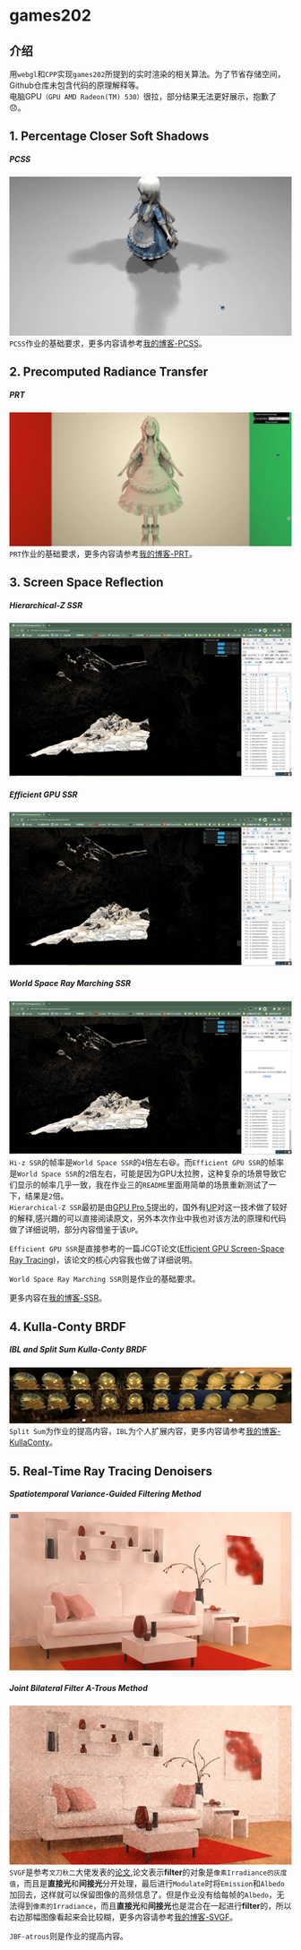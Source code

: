 # games202  

## 介绍  

用`webgl`和`CPP`实现`games202`所提到的实时渲染的相关算法。为了节省存储空间，Github仓库未包含代码的原理解释等。  
电脑GPU`（GPU AMD Radeon(TM) 530）`很拉，部分结果无法更好展示，抱歉了😞。

## 1. Percentage Closer Soft Shadows   

##### PCSS  

![1](Assignment1/README_IMG/PCSS-50.gif)   
`PCSS`作业的基础要求，更多内容请参考[我的博客-PCSS](https://howl144.github.io/2023/05/15/00015.%20Games202%20Hw1/)。  

## 2. Precomputed Radiance Transfer   

##### PRT  

![3](Assignment2/README_IMG/PRT.gif)   
`PRT`作业的基础要求，更多内容请参考[我的博客-PRT](https://howl144.github.io/2023/05/29/00016.%20Games202%20Hw2/)。  

## 3. Screen Space Reflection   

##### Hierarchical-Z SSR  

![5](Assignment3/README_IMG/Cave-HizTextureSpace.png)  

##### Efficient GPU SSR  

![6](Assignment3/README_IMG/Cave-TextureSpace.png)  

##### World Space Ray Marching SSR  

![7](Assignment3/README_IMG/Cave-WorldSpace.png)  
`Hi-z SSR`的帧率是`World Space SSR`的`4`倍左右😆。而`Efficient GPU SSR`的帧率是`World Space SSR`的`2`倍左右，可能是因为GPU太拉胯，这种复杂的场景导致它们显示的帧率几乎一致，我在作业三的`README`里面用简单的场景重新测试了一下，结果是`2`倍。  
`Hierarchical-Z SSR`最初是由[GPU Pro 5](https://github.com/yyc-git/MyData/blob/master/3d/GPU%20Pro/GPU%20Pro%205.pdf)提出的，国外有[UP](https://sugulee.wordpress.com/2021/01/19/screen-space-reflections-implementation-and-optimization-part-2-hi-z-tracing-method/)对这一技术做了较好的解释,感兴趣的可以直接阅读原文，另外本次作业中我也对该方法的原理和代码做了详细说明，部分内容借鉴于该`UP`。  

`Efficient GPU SSR`是直接参考的一篇JCGT论文([Efficient GPU Screen-Space Ray Tracing](https://jcgt.org/published/0003/04/04/))，该论文的核心内容我也做了详细说明。  

`World Space Ray Marching SSR`则是作业的基础要求。  

更多内容在[我的博客-SSR](https://howl144.github.io/2023/06/10/00017.%20Games202%20Hw3/)。  

## 4. Kulla-Conty BRDF  

##### IBL and Split Sum Kulla-Conty BRDF    

![8](Assignment4/README_IMG/image-15.png)  
`Split Sum`为作业的提高内容，`IBL`为个人扩展内容，更多内容请参考[我的博客-KullaConty](https://howl144.github.io/2023/07/01/00018.%20Games202%20Hw4/)。  

## 5. Real-Time Ray Tracing Denoisers  

##### Spatiotemporal Variance-Guided Filtering Method  

![9](Assignment5/README_IMG/pinkroom-svgf.gif)  

##### Joint Bilateral Filter A-Trous Method  

![11](Assignment5/README_IMG/pinkroom-JBF-atrous.gif)  
`SVGF`是参考`文刀秋二`大佬发表的[论文](https://zhuanlan.zhihu.com/p/28288053),论文表示**filter**的对象是`像素Irradiance的灰度值`，而且是**直接光**和**间接光**分开处理，最后进行`Modulate`时将`Emission`和`Albedo`加回去，这样就可以保留图像的高频信息了。但是作业没有给每帧的`Albedo`，无法得到`像素的Irradiance`，而且**直接光**和**间接光**也是混合在一起进行**filter**的，所以右边那幅图像看起来会比较糊，更多内容请参考[我的博客-SVGF](https://howl144.github.io/2023/07/21/00019.%20Games202%20Hw5/)。  

`JBF-atrous`则是作业的提高内容。